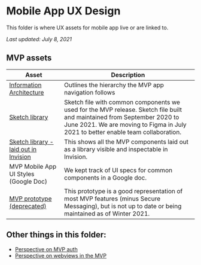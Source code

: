 # Mobile App UX Design

This folder is where UX assets for mobile app live or are linked to.

*Last updated: July 8, 2021*

## MVP assets
| Asset      | Description |
| ----------- | ----------- |
| [Information Architecture](https://github.com/department-of-veterans-affairs/va.gov-team/tree/master/products/va-mobile-app/ux-design/information-architecture) |Outlines the hierarchy the MVP app navigation follows |
| [Sketch library](https://github.com/department-of-veterans-affairs/va.gov-team/tree/master/products/va-mobile-app/ux-design/sketch-file)    | Sketch file with common components we used for the MVP release. Sketch file built and maintained from September 2020 to June 2021. We are moving to Figma in July 2021 to better enable team collaboration.       |
| [Sketch library - laid out in Invision](https://adhoc.invisionapp.com/console/share/AX108RJZPB6E/600511824)  | This shows all the MVP components laid out as a library visible and inspectable in Invision.      |
| MVP Mobile App UI Styles (Google Doc) | We kept track of UI specs for common components in a Google doc.      |
| [MVP prototype (deprecated)](https://adhoc.invisionapp.com/console/share/GTZ1ESFF6BN/600511542) | This prototype is a good representation of most MVP features (minus Secure Messaging), but is not up to date or being maintained as of Winter 2021. | 

## Other things in this folder:
- [Perspective on MVP auth](https://github.com/department-of-veterans-affairs/va.gov-team/blob/master/products/va-mobile-app/ux-design/mvp-auth-pov.md)
- [Perspective on webviews in the MVP](https://github.com/department-of-veterans-affairs/va.gov-team/blob/master/products/va-mobile-app/ux-design/mvp-webviews-pov.md)

